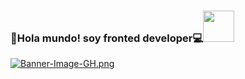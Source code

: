 ### 👋Hola mundo! soy fronted developer💻<img src="https://giphy.com/stickers/3ov9jNpzO2zSwdwkog" width="50">
[![Banner-Image-GH.png](https://i.postimg.cc/pLrvjcth/Banner-Image-GH.png)](https://postimg.cc/MvCg2DHq)
<!--
**Katherinezam/Katherinezam** is a ✨ _special_ ✨ repository because its `README.md` (this file) appears on your GitHub profile.

Here are some ideas to get you started:

- 🔭 I’m currently working on ...
- 🌱 I’m currently learning ...
- 👯 I’m looking to collaborate on ...
- 🤔 I’m looking for help with ...
- 💬 Ask me about ...
- 📫 How to reach me: ...
- 😄 Pronouns: ...
- ⚡ Fun fact: ...
-->
